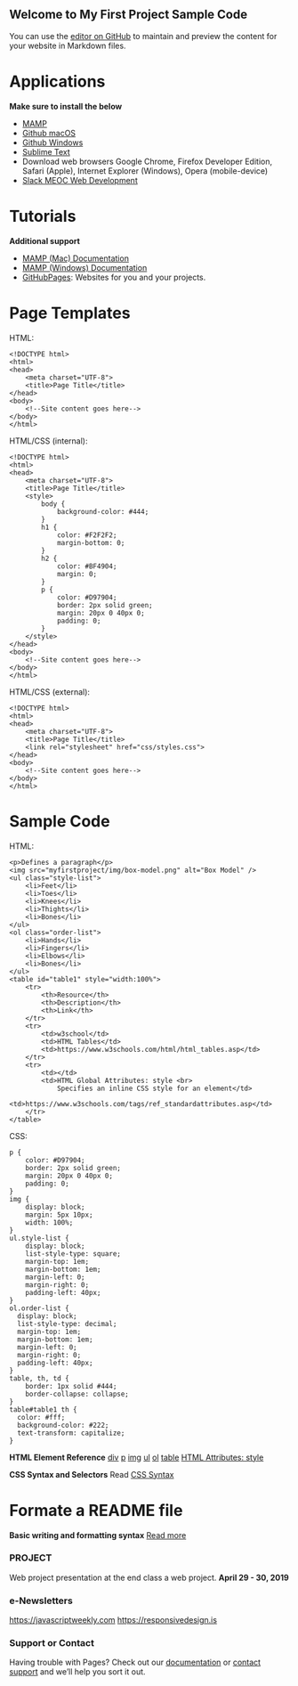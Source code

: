 ## Welcome to My First Project Sample Code

You can use the [editor on GitHub](https://github.com/berryny/myfirstproject/edit/master/index.html) to maintain and preview the content for your website in Markdown files.

# Applications
**Make sure to install the below**
- [MAMP](https://www.mamp.info/en/downloads/)
- [Github macOS](https://central.github.com/deployments/desktop/desktop/latest/darwin)
- [Github Windows](https://central.github.com/deployments/desktop/desktop/latest/win32)
- [Sublime Text](https://www.sublimetext.com/)
- Download web browsers Google Chrome, Firefox Developer Edition, Safari (Apple), Internet Explorer (Windows), Opera (mobile-device)
- [Slack MEOC Web Development](https://meocwebdevelopment.slack.com) 

# Tutorials
**Additional support**
- [MAMP (Mac) Documentation](https://documentation.mamp.info/en/MAMP-Mac/)
- [MAMP (Windows) Documentation](https://documentation.mamp.info/en/MAMP-Windows/)
- [GitHubPages](https://pages.github.com): Websites for you and your projects.

# Page Templates
HTML:
```
<!DOCTYPE html>
<html>
<head>
	<meta charset="UTF-8">
	<title>Page Title</title>
</head>
<body>
	<!--Site content goes here-->
</body>
</html>
```

HTML/CSS (internal):
```
<!DOCTYPE html>
<html>
<head>
	<meta charset="UTF-8">
	<title>Page Title</title>
	<style>
		body {
			background-color: #444;
		}
		h1 {
			color: #F2F2F2;
			margin-bottom: 0;
		}
		h2 {
			color: #BF4904;
			margin: 0;
		}
		p {
			color: #D97904;
			border: 2px solid green;
			margin: 20px 0 40px 0;
			padding: 0;
		}
	</style>
</head>
<body>
	<!--Site content goes here-->
</body>
</html>
```
HTML/CSS (external):
```
<!DOCTYPE html>
<html>
<head>
	<meta charset="UTF-8">
	<title>Page Title</title>
	<link rel="stylesheet" href="css/styles.css">
</head>
<body>
	<!--Site content goes here-->
</body>
</html>
```

# Sample Code
HTML:
```
<p>Defines a paragraph</p>
<img src="myfirstproject/img/box-model.png" alt="Box Model" />
<ul class="style-list">
	<li>Feet</li>
	<li>Toes</li>
	<li>Knees</li>
	<li>Thights</li>
	<li>Bones</li>
</ul>
<ol class="order-list">
	<li>Hands</li>
	<li>Fingers</li>
	<li>Elbows</li>
	<li>Bones</li>
</ul>
<table id="table1" style="width:100%">
	<tr>
		<th>Resource</th>
		<th>Description</th> 
		<th>Link</th>
	</tr>
	<tr>
		<td>w3school</td>
		<td>HTML Tables</td> 
		<td>https://www.w3schools.com/html/html_tables.asp</td>
	</tr>
	<tr>
		<td></td>
		<td>HTML Global Attributes: style <br>
			Specifies an inline CSS style for an element</td> 
		<td>https://www.w3schools.com/tags/ref_standardattributes.asp</td>
	</tr>
</table>
```
CSS:
```
p {
	color: #D97904;
	border: 2px solid green;
	margin: 20px 0 40px 0;
	padding: 0;
}
img {
	display: block;
	margin: 5px 10px;
	width: 100%;
}
ul.style-list {
	display: block;
	list-style-type: square;
	margin-top: 1em;
	margin-bottom: 1em;
	margin-left: 0;
	margin-right: 0;
	padding-left: 40px;
}
ol.order-list {
  display: block;
  list-style-type: decimal;
  margin-top: 1em;
  margin-bottom: 1em;
  margin-left: 0;
  margin-right: 0;
  padding-left: 40px;
}
table, th, td {
	border: 1px solid #444;
	border-collapse: collapse;
}
table#table1 th {
  color: #fff;
  background-color: #222;
  text-transform: capitalize;
}
```
**HTML Element Reference**
[div](https://www.w3schools.com/tags/tag_div.asp)
[p](https://www.w3schools.com/tags/tag_p.asp)
[img](https://www.w3schools.com/tags/tag_img.asp)
[ul](https://www.w3schools.com/tags/tag_ul.asp)
[ol](https://www.w3schools.com/tags/tag_ol.asp)
[table](https://www.w3schools.com/html/html_tables.asp)
[HTML Attributes: style](https://www.w3schools.com/tags/ref_standardattributes.asp)

**CSS Syntax and Selectors**
Read [CSS Syntax](https://www.w3schools.com/css/css_syntax.asp)

# Formate a README file
**Basic writing and formatting syntax**
[Read more](https://help.github.com/en/articles/basic-writing-and-formatting-syntax)

### PROJECT
Web project presentation at the end class a web project. **April 29 - 30, 2019**

### e-Newsletters
https://javascriptweekly.com
https://responsivedesign.is

### Support or Contact

Having trouble with Pages? Check out our [documentation](https://meocwebdevelopment.slack.com) or [contact support](https://github.com/berryny) and we’ll help you sort it out.